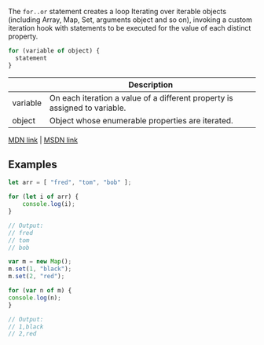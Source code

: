 The `for..or` statement creates a loop Iterating over iterable objects (including Array, Map, Set, arguments object and so on), invoking a custom iteration hook with statements to be executed for the value of each distinct property.

```js
for (variable of object) {
  statement
}
```

|          | Description                          |
|----------|-------------------------------------|
| variable | On each iteration a value of a different property is assigned to variable.                                 |
| object | Object whose enumerable properties are iterated. |

[MDN link](https://developer.mozilla.org/en/docs/Web/JavaScript/Reference/Statements/for...of) | [MSDN link](https://msdn.microsoft.com/library/dn858238%28v=vs.94%29.aspx?f=255&MSPPError=-2147217396)

## Examples

```js
let arr = [ "fred", "tom", "bob" ];

for (let i of arr) {
    console.log(i);
}

// Output:
// fred
// tom
// bob
```

```js
var m = new Map();
m.set(1, "black");
m.set(2, "red");

for (var n of m) {
console.log(n);
}

// Output:
// 1,black
// 2,red
```
